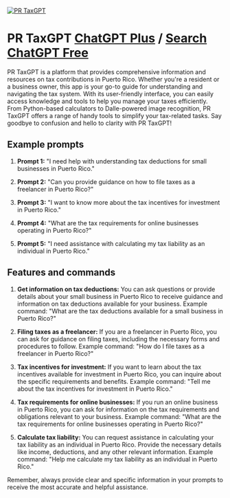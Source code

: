 
[![PR TaxGPT](null)](https://chat.openai.com/g/g-wCJ8J7NHo-pr-taxgpt)

# PR TaxGPT [ChatGPT Plus](https://chat.openai.com/g/g-wCJ8J7NHo-pr-taxgpt) / [Search ChatGPT Free](https://gptcall.net/index.html#/?search=PR%20TaxGPT)

PR TaxGPT is a platform that provides comprehensive information and resources on tax contributions in Puerto Rico. Whether you're a resident or a business owner, this app is your go-to guide for understanding and navigating the tax system. With its user-friendly interface, you can easily access knowledge and tools to help you manage your taxes efficiently. From Python-based calculators to Dalle-powered image recognition, PR TaxGPT offers a range of handy tools to simplify your tax-related tasks. Say goodbye to confusion and hello to clarity with PR TaxGPT!

## Example prompts

1. **Prompt 1:** "I need help with understanding tax deductions for small businesses in Puerto Rico."

2. **Prompt 2:** "Can you provide guidance on how to file taxes as a freelancer in Puerto Rico?"

3. **Prompt 3:** "I want to know more about the tax incentives for investment in Puerto Rico."

4. **Prompt 4:** "What are the tax requirements for online businesses operating in Puerto Rico?"

5. **Prompt 5:** "I need assistance with calculating my tax liability as an individual in Puerto Rico."

## Features and commands

1. **Get information on tax deductions:** You can ask questions or provide details about your small business in Puerto Rico to receive guidance and information on tax deductions available for your business.
Example command: "What are the tax deductions available for a small business in Puerto Rico?"

2. **Filing taxes as a freelancer:** If you are a freelancer in Puerto Rico, you can ask for guidance on filing taxes, including the necessary forms and procedures to follow.
Example command: "How do I file taxes as a freelancer in Puerto Rico?"

3. **Tax incentives for investment:** If you want to learn about the tax incentives available for investment in Puerto Rico, you can inquire about the specific requirements and benefits.
Example command: "Tell me about the tax incentives for investment in Puerto Rico."

4. **Tax requirements for online businesses:** If you run an online business in Puerto Rico, you can ask for information on the tax requirements and obligations relevant to your business.
Example command: "What are the tax requirements for online businesses operating in Puerto Rico?"

5. **Calculate tax liability:** You can request assistance in calculating your tax liability as an individual in Puerto Rico. Provide the necessary details like income, deductions, and any other relevant information.
Example command: "Help me calculate my tax liability as an individual in Puerto Rico."

Remember, always provide clear and specific information in your prompts to receive the most accurate and helpful assistance.


